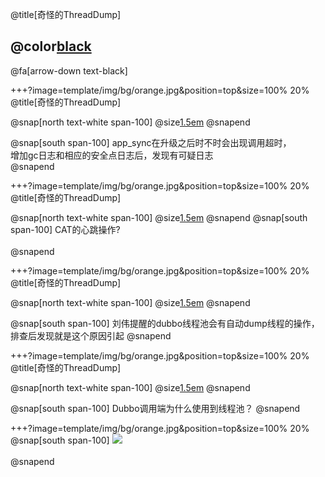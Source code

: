 @title[奇怪的ThreadDump]

## @color[black](奇怪的ThreadDump)

@fa[arrow-down text-black]


+++?image=template/img/bg/orange.jpg&position=top&size=100% 20%
@title[奇怪的ThreadDump]

@snap[north text-white span-100]
@size[1.5em](现象)
@snapend

@snap[south span-100]
app_sync在升级之后时不时会出现调用超时，<br>增加gc日志和相应的安全点日志后，发现有可疑日志
<br>
@snapend

+++?image=template/img/bg/orange.jpg&position=top&size=100% 20%
@title[奇怪的ThreadDump]

@snap[north text-white span-100]
@size[1.5em](猜想和解决)
@snapend
@snap[south span-100]
CAT的心跳操作?
<br>
<br>
@snapend

+++?image=template/img/bg/orange.jpg&position=top&size=100% 20%
@title[奇怪的ThreadDump]

@snap[north text-white span-100]
@size[1.5em](猜想和解决)
@snapend

@snap[south span-100]
刘伟提醒的dubbo线程池会有自动dump线程的操作，排查后发现就是这个原因引起
@snapend

+++?image=template/img/bg/orange.jpg&position=top&size=100% 20%
@title[奇怪的ThreadDump]

@snap[north text-white span-100]
@size[1.5em](猜想和解决)
@snapend

@snap[south span-100]
Dubbo调用端为什么使用到线程池？
@snapend

+++?image=template/img/bg/orange.jpg&position=top&size=100% 20%
@snap[south span-100]
![](http://wx1.sinaimg.cn/large/0060lm7Tly1g1wsgb76iij30ld0933ye.jpg)
<br><br>
@snapend

